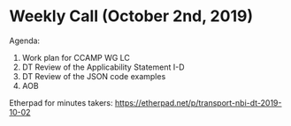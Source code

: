 # Weekly Call (October 2nd, 2019)

Agenda:

1) Work plan for CCAMP WG LC
2) DT Review of the Applicability Statement I-D
3) DT Review of the JSON code examples
4) AOB

Etherpad for minutes takers: https://etherpad.net/p/transport-nbi-dt-2019-10-02
